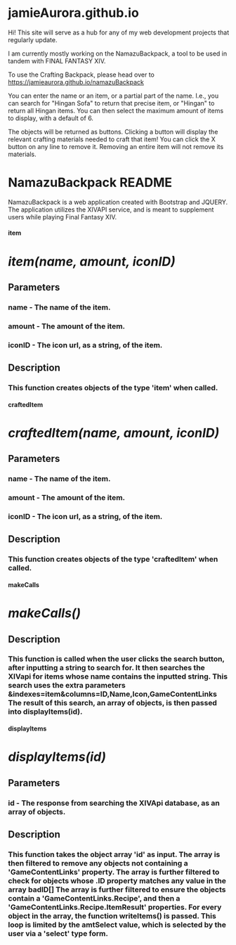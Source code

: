 # jamieAurora.github.io

Hi! This site will serve as a hub for any of my web development projects that regularly update.

I am currently mostly working on the NamazuBackpack, a tool to be used in tandem with FINAL FANTASY XIV.

To use the Crafting Backpack, please head over to
https://jamieaurora.github.io/namazuBackpack

You can enter the name or an item, or a partial part of the name. 
I.e., you can search for "Hingan Sofa" to return that precise item, or "Hingan" to return all Hingan items.
You can then select the maximum amount of items to display, with a default of 6.

The objects will be returned as buttons. Clicking a button will display the relevant crafting materials needed to craft that item!
You can click the X button on any line to remove it. Removing an entire item will not remove its materials.


# NamazuBackpack README

NamazuBackpack is a web application created with Bootstrap and JQUERY. The application utilizes the XIVAPI service, and is meant to supplement users while playing Final Fantasy XIV.

#### item 
# *item(name, amount, iconID)* 
## Parameters 
### name - The name of the item. 
### amount - The amount of the item. 
### iconID - The icon url, as a string, of the item. 
## Description 
### This function creates objects of the type 'item' when called.

#### craftedItem 
# *craftedItem(name, amount, iconID)*
## Parameters
### name - The name of the item.
### amount - The amount of the item. 
### iconID - The icon url, as a string, of the item.
## Description 
### This function creates objects of the type 'craftedItem' when called.

#### makeCalls 
# *makeCalls()*
## Description 
### This function is called when the user clicks the search button, after inputting a string to search for. It then searches the XIVapi for items whose name contains the inputted string. This search uses the extra parameters &indexes=item&columns=ID,Name,Icon,GameContentLinks The result of this search, an array of objects, is then passed into displayItems(id).

#### displayItems
# *displayItems(id)* 
## Parameters 
### id - The response from searching the XIVApi database, as an array of objects. 
## Description 
### This function takes the object array 'id' as input. The array is then filtered to remove any objects not containing a 'GameContentLinks' property. The array is further filtered to check for objects whose .ID property matches any value in the array badID[] The array is further filtered to ensure the objects contain a 'GameContentLinks.Recipe', and then a 'GameContentLinks.Recipe.ItemResult' properties. For every object in the array, the function writeItems() is passed. This loop is limited by the amtSelect value, which is selected by the user via a 'select' type form.
